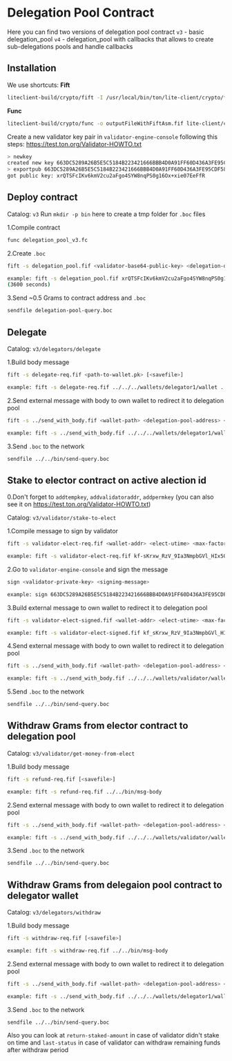 # Delegation Pool Contract

Here you can find two versions of delegation pool contract
`v3` - basic delegation_pool
`v4` - delegation_pool with callbacks that allows to create sub-delegations pools and handle callbacks

## Installation

We use shortcuts:
**Fift**

```bash
liteclient-build/crypto/fift -I /usr/local/bin/ton/lite-client/crypto/fift/lib/
```

**Func**

```bash
liteclient-build/crypto/func -o outputFileWithFiftAsm.fif lite-client/crypto/smartcont/stdlib.fc
```

Create a new validator key pair in `validator-engine-console` following this steps: <https://test.ton.org/Validator-HOWTO.txt>

```bash
> newkey
created new key 663DC5289A26B5E5C5184B223421666BBB4D0A91FF60D436A3FE95CDF5833F06
> exportpub 663DC5289A26B5E5C5184B223421666BBB4D0A91FF60D436A3FE95CDF5833F06
got public key: xrQTSFcIKv6kmV2cu2aFgo4SYW8nqPS0g16Ox+xie07EeFfR
```

## Deploy contract

Catalog: `v3`
Run `mkdir -p bin` here to create a tmp folder for `.boc` files

1.Compile contract

```bash
func delegation_pool_v3.fc
```

2.Create `.boc`

```bash
fift -s delegation_pool.fif <validator-base64-public-key> <delegation-deadline-delta> [<savefile>]

example: fift -s delegation_pool.fif xrQTSFcIKv6kmV2cu2aFgo4SYW8nqPS0g16Ox+xie07EeFfR 3600 delegation-pool
(3600 seconds)
```

3.Send ~0.5 Grams to contract address and `.boc`

```bash
sendfile delegation-pool-query.boc
```

## Delegate

Catalog: `v3/delegators/delegate`

1.Build body message  

```bash
fift -s delegate-req.fif <path-to-wallet.pk> [<savefile>]

example: fift -s delegate-req.fif ../../../wallets/delegator1/wallet ../../bin/msg-body
```

2.Send external message with body to own wallet to redirect it to delegation pool

```bash
fift -s ../send_with_body.fif <wallet-path> <delegation-pool-address> <wallet-seqno> <amount> <message-path> <savefile>

example: fift -s ../send_with_body.fif ../../../wallets/delegator1/wallet kf-sKrxw_RzV_9Ia3NmpbGVl_HIx5OeKjO3Ok0_m7aVD9Tg8 108 .5  ../../bin/msg-body ../../bin/send-query
```

3.Send `.boc` to the network

```bash
sendfile ../../bin/send-query.boc
```

## Stake to elector contract on active alection id

0.Don't forget to `addtempkey`, `addvalidatoraddr`, `addpermkey`
(you can also see it on <https://test.ton.org/Validator-HOWTO.txt>)

Catalog: `v3/validator/stake-to-elect`

1.Compile message to sign by validator

```bash
fift -s validator-elect-req.fif <wallet-addr> <elect-utime> <max-factor> [adnl-addr]

example: fift -s validator-elect-req.fif kf-sKrxw_RzV_9Ia3NmpbGVl_HIx5OeKjO3Ok0_m7aVD9Tg8 1576995446 2.7 E54FD72A5DA0052E9CA4E7CCC5AF265BDF3B59FE4D18CD0A17C3E40646DE6751
```

2.Go to `validator-engine-console` and sign the message

```bash
sign <validator-private-key> <signing-message>

example: sign 663DC5289A26B5E5C5184B223421666BBB4D0A91FF60D436A3FE95CDF5833F06 654C50740160D4B300020000D4997143CFF04FCDF6EAF1EC09351A07D47ED76DA9C4EB7A66AEDC2E670456B2B0608226E96001BBBC08E352FD08EF83207D56AD46963A1968A0289C6F82F963
```

3.Build external message to own wallet to redirect it to delegation pool

```bash
fift -s validator-elect-signed.fif <wallet-addr> <elect-utime> <max-factor> <adnl-addr> <validator-pubkey> <validator-signature> [<savefile>]

example: fift -s validator-elect-signed.fif kf_sKrxw_RzV_9Ia3NmpbGVl_HIx5OeKjO3Ok0_m7aVD9Tg8 1576995446 2.7 E54FD72A5DA0052E9CA4E7CCC5AF265BDF3B59FE4D18CD0A17C3E40646DE6751 xrQTSFcIKv6kmV2cu2aFgo4SYW8nqPS0g16Ox+xie07EeFfR GUZr/gjNqXTBV0ZlDTwYC5F6pD9lcWZJfgBPXG4MjBXZzr5fWMo0QRodLGcz0i+feljEa7VSw0w4SAh/Kb/mDg== ../../bin/msg-body
```

4.Send external message with body to own wallet to redirect it to delegation pool

```bash
fift -s ../send_with_body.fif <wallet-path> <delegation-pool-address> <wallet-seqno> <amount> <message-path> <savefile>

example: fift -s ../send_with_body.fif ../../../wallets/validator/wallet kf-sKrxw_RzV_9Ia3NmpbGVl_HIx5OeKjO3Ok0_m7aVD9Tg8 30 1  ../../bin/msg-body ../../bin/send-query
```

5.Send `.boc` to the network

```bash
sendfile ../../bin/send-query.boc
```

## Withdraw Grams from elector contract to delegation pool

Catalog: `v3/validator/get-money-from-elect`

1.Build body message

```bash
fift -s refund-req.fif [<savefile>]

example: fift -s refund-req.fif ../../bin/msg-body
```

2.Send external message with body to own wallet to redirect it to delegation pool

```bash
fift -s ../send_with_body.fif <wallet-path> <delegation-pool-address> <wallet-seqno> <amount> <message-path> <savefile>

example: fift -s ../send_with_body.fif ../../../wallets/validator/wallet kf-sKrxw_RzV_9Ia3NmpbGVl_HIx5OeKjO3Ok0_m7aVD9Tg8 31 4  ../../bin/msg-body ../../bin/send-query
```

3.Send `.boc` to the network

```bash
sendfile ../../bin/send-query.boc
```

## Withdraw Grams from delegaion pool contract to delegator wallet

Catalog: `v3/delegators/withdraw`

1.Build body message

```bash
fift -s withdraw-req.fif [<savefile>]

example: fift -s withdraw-req.fif ../../bin/msg-body
```

2.Send external message with body to own wallet to redirect it to delegation pool

```bash
fift -s ../send_with_body.fif <wallet-path> <delegation-pool-address> <wallet-seqno> <amount> <message-path> <savefile>

example: fift -s ../send_with_body.fif ../../../wallets/delegator1/wallet kf-sKrxw_RzV_9Ia3NmpbGVl_HIx5OeKjO3Ok0_m7aVD9Tg8 110 1  ../../bin/msg-body ../../bin/send-query
```

3.Send `.boc` to the network

```bash
sendfile ../../bin/send-query.boc
```

Also you can look at `return-staked-amount` in case of validator didn't stake on time and `last-status` in case of validator can withdraw remaining funds after withdraw period
